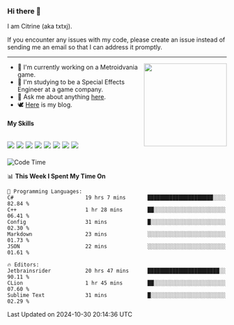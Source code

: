 ### Hi there 👋

I am Citrine (aka txtxj).

If you encounter any issues with my code, please create an issue instead of sending me an email so that I can address it promptly.

---

<img align="right" height="190" src="http://github-profile-summary-cards.vercel.app/api/cards/stats?username=txtxj&theme=vue">

- 🌱 I'm currently working on a Metroidvania game.
- 📖 I'm studying to be a Special Effects Engineer at a game company.
- 💬 Ask me about anything [here](https://github.com/txtxj/txtxj/issues).
- 🕊️ [Here](https://txtxj.top) is my blog.

#### My Skills

![](https://img.shields.io/badge/Unity-000000?logo=unity&logoColor=fff)
![](https://img.shields.io/badge/C%23-239120?logo=csharp&logoColor=fff)
![](https://img.shields.io/badge/Python-3e74a2?logo=python&logoColor=fff)
![](https://img.shields.io/badge/C++-65318e?logo=cplusplus&logoColor=fff)
![](https://img.shields.io/badge/C-5654a2?logo=c&logoColor=fff)
![](https://img.shields.io/badge/Vue-4FC08D?logo=vuedotjs&logoColor=fff)
![](https://img.shields.io/badge/Blender-f5792a?logo=blender&logoColor=fff)
![](https://img.shields.io/badge/MS%20SQL-cc2927?logo=microsoftsqlserver&logoColor=fff)
---

<!--START_SECTION:waka-->
![Code Time](http://img.shields.io/badge/Code%20Time-2%2C177%20hrs%206%20mins-blue)

📊 **This Week I Spent My Time On** 

```text
💬 Programming Languages: 
C#                       19 hrs 7 mins       █████████████████████░░░░   82.84 % 
C++                      1 hr 28 mins        ██░░░░░░░░░░░░░░░░░░░░░░░   06.41 % 
Config                   31 mins             █░░░░░░░░░░░░░░░░░░░░░░░░   02.30 % 
Markdown                 23 mins             ░░░░░░░░░░░░░░░░░░░░░░░░░   01.73 % 
JSON                     22 mins             ░░░░░░░░░░░░░░░░░░░░░░░░░   01.61 % 

🔥 Editors: 
Jetbrainsrider           20 hrs 47 mins      ███████████████████████░░   90.11 % 
CLion                    1 hr 45 mins        ██░░░░░░░░░░░░░░░░░░░░░░░   07.60 % 
Sublime Text             31 mins             █░░░░░░░░░░░░░░░░░░░░░░░░   02.29 % 
```


 Last Updated on 2024-10-30 20:14:36 UTC
<!--END_SECTION:waka-->

